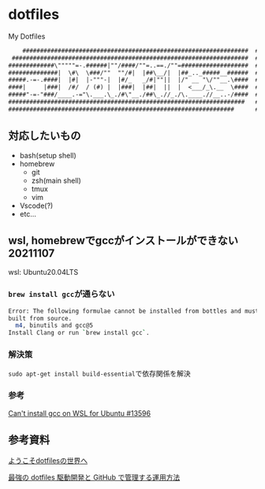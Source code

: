 # dotfiles

My Dotfiles

~~~txt
    ################################################################  ##    ##################
 ###################################################################  ##  ####              ##
#############\"""""=-.######|""/####/""=..==./""=###################  ##  ##    tomo-awa    ##
##############|  \#\  \###/""  ""/#|  |##\__/|  |##_.._#####__######  ##  ##              ####
#####.-=-.####|  |#|  |-"""-|  |#/_   _/#|""||  |/" __ "\/""__.\####  ##  ####################
####|     |###|  /#/  / (#) |  |###|  |##|  ||  |  <___/_\.__  \####  ##  ####              ##
#####"-=-"###/____.-="\.___.\_./#\"__./##\_.//_./\.____.//__..-/####  ##  ##   sice  2021   ##
###################################################################   ##  ##              ####
################################################################      ##  ##################
~~~

## 対応したいもの

- bash(setup shell)
- homebrew
  - git
  - zsh(main shell)
  - tmux
  - vim
- Vscode(?)
- etc...

## wsl, homebrewでgccがインストールができない 20211107

wsl: Ubuntu20.04LTS

### `brew install gcc`が通らない

~~~sh
Error: The following formulae cannot be installed from bottles and must be
built from source.
  m4, binutils and gcc@5
Install Clang or run `brew install gcc`.
~~~

### 解決策

`sudo apt-get install build-essential`で依存関係を解決

### 参考

[Can't install gcc on WSL for Ubuntu #13596](https://github.com/Homebrew/linuxbrew-core/issues/13596)

## 参考資料

[ようこそdotfilesの世界へ](https://qiita.com/yutkat/items/c6c7584d9795799ee164)

[最強の dotfiles 駆動開発と GitHub で管理する運用方法](https://qiita.com/b4b4r07/items/b70178e021bef12cd4a2)
